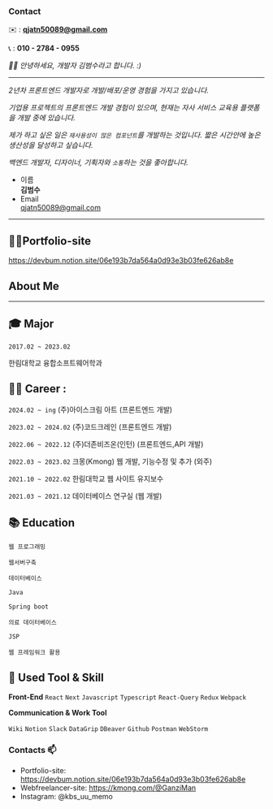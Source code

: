 ### Contact

✉️ : **qjatn50089@gmail.com**

📞 : **010 - 2784 - 0955**

<p>
  <em>
   👋🏻 안녕하세요, 개발자 김범수라고 합니다. :)

---

2년차 프론트엔드 개발자로 개발/배포/운영 경험을 가지고 있습니다.

기업용 프로젝트의 프론트엔드 개발 경험이 있으며, 현재는 자사 서비스 교육용 플랫폼을 개발 중에 있습니다.

제가 하고 싶은 일은 `재사용성이 많은 컴포넌트`를 개발하는 것입니다. 짧은 시간안에 높은 생산성을 달성하고 싶습니다.

백엔드 개발자, 디자이너, 기획자와 `소통`하는 것을 좋아합니다.
  </em>  
</p>

* 이름  
**김범수** 	
* Email  
qjatn50089@gmail.com
***
## 👩‍💻Portfolio-site
https://devbum.notion.site/06e193b7da564a0d93e3b03fe626ab8e


## About Me

---

## **🎓 Major**

`2017.02 ~ 2023.02` 

한림대학교 융합소프트웨어학과 

## **👩‍💻 Career  :**

`2024.02 ~ ing` 
(주)아이스크림 아트 (프론트엔드 개발)

`2023.02 ~ 2024.02` 
(주)코드크레인 (프론트엔드 개발)

`2022.06 ~ 2022.12` 
(주)더존비즈온(인턴)  (프론트엔드,API 개발)

`2022.03 ~ 2023.02`  크몽(Kmong) 웹 개발, 기능수정 및 추가 (외주)

`2021.10 ~ 2022.02` 
한림대학교 웹 사이트 유지보수  

`2021.03 ~ 2021.12` 
데이터베이스 연구실 (웹 개발)

## 📚 **Education**

`웹 프로그래밍` 

`웹서버구축` 

`데이터베이스` 

`Java` 

`Spring boot` 

`의료 데이터베이스`  

`JSP` 

`웹 프레임워크 활용` 

## 📝 **Used Tool & Skill**

**Front-End**
`React` `Next` `Javascript` `Typescript` `React-Query` `Redux` `Webpack`

**Communication & Work Tool**

`Wiki`  `Notion`  `Slack` `DataGrip` `DBeaver` `Github` `Postman` `WebStorm`


### Contacts 📫

* Portfolio-site: https://devbum.notion.site/06e193b7da564a0d93e3b03fe626ab8e
* Webfreelancer-site: https://kmong.com/@GanziMan 
* Instagram: @kbs_uu_memo

